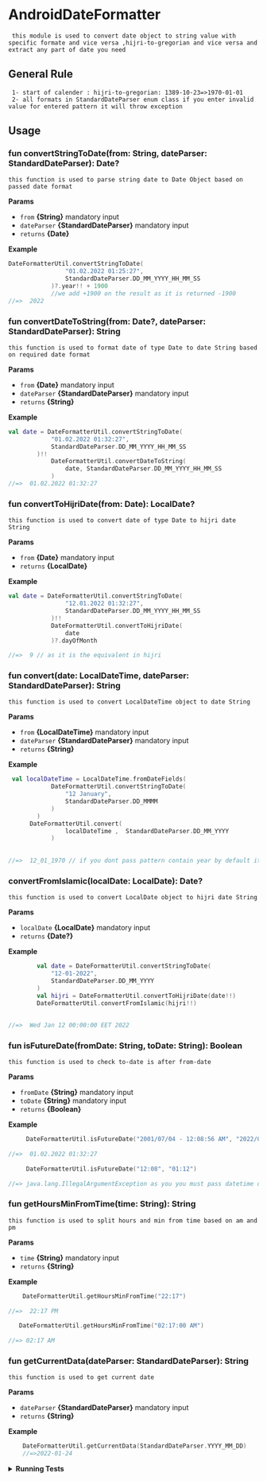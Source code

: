 # AndroidDateFormatter
     this module is used to convert date object to string value with specific formate and vice versa ,hijri-to-gregorian and vice versa and extract any part of date you need 
## General Rule
     1- start of calender : hijri-to-gregorian: 1389-10-23=>1970-01-01
     2- all formats in StandardDateParser enum class if you enter invalid value for entered pattern it will throw exception
## Usage

### fun convertStringToDate(from: String, dateParser: StandardDateParser): Date?
    this function is used to parse string date to Date Object based on passed date format
 
**Params**
* `from` **{String}** mandatory input
* `dateParser` **{StandardDateParser}** mandatory input
* `returns` **{Date}**

**Example**

```kt
DateFormatterUtil.convertStringToDate(
                "01.02.2022 01:25:27",
                StandardDateParser.DD_MM_YYYY_HH_MM_SS
            )?.year!! + 1900
            //we add +1900 on the result as it is returned -1900
//=>  2022
```

### fun convertDateToString(from: Date?, dateParser: StandardDateParser): String
    this function is used to format date of type Date to date String based on required date format
 
**Params**
* `from` **{Date}** mandatory input
* `dateParser` **{StandardDateParser}** mandatory input
* `returns` **{String}**

**Example**

```kt
val date = DateFormatterUtil.convertStringToDate(
            "01.02.2022 01:32:27",
            StandardDateParser.DD_MM_YYYY_HH_MM_SS
        )!!
            DateFormatterUtil.convertDateToString(
                date, StandardDateParser.DD_MM_YYYY_HH_MM_SS
            )
//=>  01.02.2022 01:32:27
```

### fun convertToHijriDate(from: Date): LocalDate? 
    this function is used to convert date of type Date to hijri date String
 
**Params**
* `from` **{Date}** mandatory input
* `returns` **{LocalDate}**

**Example**

```kt
val date = DateFormatterUtil.convertStringToDate(
                "12.01.2022 01:32:27",
                StandardDateParser.DD_MM_YYYY_HH_MM_SS
            )!!
            DateFormatterUtil.convertToHijriDate(
                date
            )?.dayOfMonth
      
//=>  9 // as it is the equivalent in hijri 
```


### fun convert(date: LocalDateTime, dateParser: StandardDateParser): String 
    this function is used to convert LocalDateTime object to date String
 
**Params**
* `from` **{LocalDateTime}** mandatory input
* `dateParser` **{StandardDateParser}** mandatory input
* `returns` **{String}**

**Example**

```kt
 val localDateTime = LocalDateTime.fromDateFields(
            DateFormatterUtil.convertStringToDate(
                "12 January",
                StandardDateParser.DD_MMMM
            )
        )
      DateFormatterUtil.convert(
                localDateTime ,  StandardDateParser.DD_MM_YYYY
            )
      
      
//=>  12_01_1970 // if you dont pass pattern contain year by default it will be 1970
```


### convertFromIslamic(localDate: LocalDate): Date? 
    this function is used to convert LocalDate object to hijri date String
 
**Params**
* `localDate` **{LocalDate}** mandatory input
* `returns` **{Date?}**

**Example**

```kt
        val date = DateFormatterUtil.convertStringToDate(
            "12-01-2022",
            StandardDateParser.DD_MM_YYYY
        )
        val hijri = DateFormatterUtil.convertToHijriDate(date!!)
        DateFormatterUtil.convertFromIslamic(hijri!!)
      
      
//=>  Wed Jan 12 00:00:00 EET 2022 
```

### fun isFutureDate(fromDate: String, toDate: String): Boolean 
    this function is used to check to-date is after from-date
 
**Params**
* `fromDate` **{String}** mandatory input
* `toDate` **{String}** mandatory input
* `returns` **{Boolean}**

**Example**

```kt
     DateFormatterUtil.isFutureDate("2001/07/04 - 12:08:56 AM", "2022/01/14")
   
//=>  01.02.2022 01:32:27
       
     DateFormatterUtil.isFutureDate("12:08", "01:12")
     
//=> java.lang.IllegalArgumentException as you you must pass datetime or date not time 

```


### fun getHoursMinFromTime(time: String): String
    this function is used to split hours and min from time based on am and pm
 
**Params**
* `time` **{String}** mandatory input
* `returns` **{String}**

**Example**

```kt
    DateFormatterUtil.getHoursMinFromTime("22:17")
   
//=>  22:17 PM
       
   DateFormatterUtil.getHoursMinFromTime("02:17:00 AM")
     
//=> 02:17 AM

```



### fun getCurrentData(dateParser: StandardDateParser): String 
    this function is used to get current date
 
**Params**
* `dateParser` **{StandardDateParser}** mandatory input
* `returns` **{String}**

**Example**

```kt
    DateFormatterUtil.getCurrentData(StandardDateParser.YYYY_MM_DD)
    //=>2022-01-24

```

<details>
<summary><strong>Running Tests</strong></summary>

Running and reviewing unit tests is a great way to get familiarized with this class and its methods. You can find [DateFormatterUtilTest.kt](https://github.com/asgatech20/AndroidDateFormatter/blob/development/dateformatterutil/src/test/java/com/example/dateformatter/DateFormatterUtilTest.kt)
 which contains all valid and invalid test cases for every function

</details>
